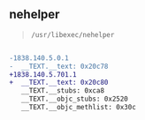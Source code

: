 ## nehelper

> `/usr/libexec/nehelper`

```diff

-1838.140.5.0.1
-  __TEXT.__text: 0x20c78
+1838.140.5.701.1
+  __TEXT.__text: 0x20c80
   __TEXT.__stubs: 0xca8
   __TEXT.__objc_stubs: 0x2520
   __TEXT.__objc_methlist: 0x30c

```
